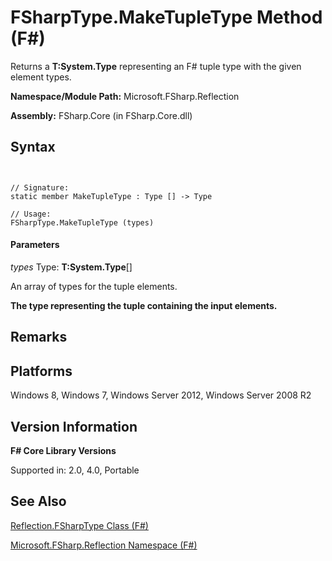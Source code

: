 # FSharpType.MakeTupleType Method (F#)

Returns a **T:System.Type** representing an F# tuple type with the given element types.

**Namespace/Module Path:** Microsoft.FSharp.Reflection

**Assembly:** FSharp.Core (in FSharp.Core.dll)


## Syntax


```


// Signature:
static member MakeTupleType : Type [] -> Type

// Usage:
FSharpType.MakeTupleType (types)

```



#### Parameters
*types*
Type: **T:System.Type**[[]](http://msdn.microsoft.com/en-us/library/def20292-9aae-4596-9275-b94e594f8493)


An array of types for the tuple elements.



**The type representing the tuple containing the input elements.**
## Remarks

## Platforms
Windows 8, Windows 7, Windows Server 2012, Windows Server 2008 R2


## Version Information
**F# Core Library Versions**

Supported in: 2.0, 4.0, Portable




## See Also
[Reflection.FSharpType Class &#40;F&#35;&#41;](Reflection.FSharpType-Class-%28FSharp%29.md)

[Microsoft.FSharp.Reflection Namespace &#40;F&#35;&#41;](Microsoft.FSharp.Reflection-Namespace-%28FSharp%29.md)

